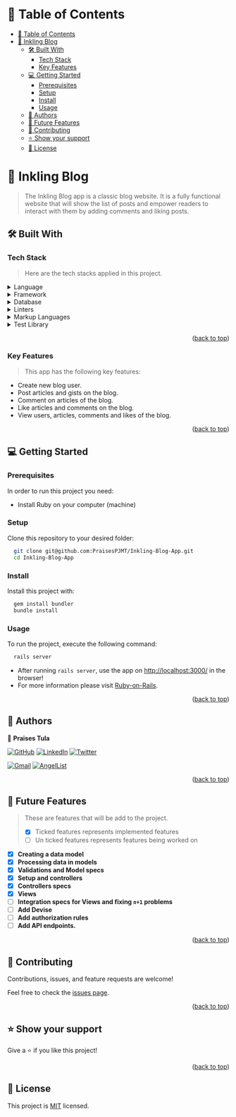 # 📗 Table of Contents

- [📗 Table of Contents](#-table-of-contents)
- [📖 Inkling Blog ](#-inkling-blog-)
  - [🛠 Built With ](#-built-with-)
    - [Tech Stack ](#tech-stack-)
    - [Key Features ](#key-features-)
  - [💻 Getting Started ](#-getting-started-)
    - [Prerequisites](#prerequisites)
    - [Setup](#setup)
    - [Install](#install)
    - [Usage](#usage)
  - [👥 Authors ](#-authors-)
  - [🔭 Future Features ](#-future-features-)
  - [🤝 Contributing ](#-contributing-)
  - [⭐️ Show your support ](#️-show-your-support-)
  - [📝 License ](#-license-)

# 📖 Inkling Blog <a name="about-project"></a>

> The Inkling Blog app is a classic blog website.
> It is a fully functional website that will show
> the list of posts and empower readers to interact
> with them by adding comments and liking posts.

## 🛠 Built With <a name="built-with"></a>

### Tech Stack <a name="tech-stack"></a>

> Here are the tech stacks applied in this project.
<details>
  <summary>Language</summary>
  <ul>
    <li><a href="https://www.ruby-lang.org/en/">Ruby</a></li>
    <li><a href="https://www.javascript.com/">JavaScript</a></li>
  </ul>
</details>

<details>
  <summary>Framework</summary>
  <ul>
    <li><a href="https://rubyonrails.org/">Ruby on Rails</a></li>
  </ul>
</details>

<details>
<summary>Database</summary>
  <ul>
    <li><a href="https://www.postgresql.org/">PostgreSQL</a></li>
  </ul>
</details>

<details>
  <summary>Linters</summary>
  <ul>
    <li><a href="https://rubocop.org/">Rubocop</a></li>
    <li><a href="https://stylelint.io/">Stylelint</a></li>
  </ul>
</details>

<details>
  <summary>Markup Languages</summary>
  <ul>
    <li><a href="https://html.spec.whatwg.org/multipage/">HTML5</a></li>
    <li><a href="https://www.w3.org/TR/CSS/#css">CSS3</a></li>
  </ul>
</details>

<details>
  <summary>Test Library</summary>
  <ul>
    <li><a href="https://rspec.info/">RSpec</a></li>
  </ul>
</details>

<p align="right">(<a href="#readme-top">back to top</a>)</p>

### Key Features <a name="key-features"></a>
> This app has the following key features:
- Create new blog user.
- Post articles and gists on the blog.
- Comment on articles of the blog.
- Like articles and comments on the blog.
- View users, articles, comments and likes of the blog.

<p align="right">(<a href="#readme-top">back to top</a>)</p>

## 💻 Getting Started <a name="getting-started"></a>

### Prerequisites

In order to run this project you need:

- Install Ruby on your computer (machine)

### Setup
Clone this repository to your desired folder:
```sh
  git clone git@github.com:PraisesPJMT/Inkling-Blog-App.git
  cd Inkling-Blog-App
```
### Install
Install this project with:
```sh
  gem install bundler
  bundle install
```
### Usage
To run the project, execute the following command:
```sh
  rails server
```
- After running `rails server`, use the app on [http://localhost:3000/](http://localhost:3000/) in the browser!
- For more information please visit [Ruby-on-Rails](https://rubyonrails.org/).

<p align="right">(<a href="#readme-top">back to top</a>)</p>

## 👥 Authors <a name="authors"></a>
👤 **Praises Tula**

[![GitHub](https://img.shields.io/badge/github-%23121011.svg?style=for-the-badge&logo=github&logoColor=white)](https://github.com/PraisesPJMT/)
[![LinkedIn](https://img.shields.io/badge/linkedin-%230077B5.svg?style=for-the-badge&logo=linkedin&logoColor=white)](https://www.linkedin.com/in/praises-tula/)
[![Twitter](https://img.shields.io/badge/Twitter-%231DA1F2.svg?style=for-the-badge&logo=Twitter&logoColor=white)](https://twitter.com/PraisesPJMT/)

[![Gmail](https://img.shields.io/badge/Gmail-D14836?style=for-the-badge&logo=gmail&logoColor=white)](mailto:praisesmusa@gmail.com)
[![AngelList](https://img.shields.io/badge/AngelList-%23D4D4D4.svg?style=for-the-badge&logo=AngelList&logoColor=black)](https://angel.co/u/praises-tula/)

<p align="right">(<a href="#readme-top">back to top</a>)</p>

## 🔭 Future Features <a name="future-features"></a>

> These are features that will be add to the project.
> - [X] Ticked features represents implemented features
> - [ ] Un ticked features represents features being worked on
- [X] **Creating a data model**
- [X] **Processing data in models**
- [X] **Validations and Model specs**
- [X] **Setup and controllers**
- [X] **Controllers specs**
- [X] **Views**
- [ ] **Integration specs for Views and fixing `n+1` problems**
- [ ] **Add Devise**
- [ ] **Add authorization rules**
- [ ] **Add API endpoints.**

<p align="right">(<a href="#readme-top">back to top</a>)</p>

## 🤝 Contributing <a name="contributing"></a>

Contributions, issues, and feature requests are welcome!

Feel free to check the [issues page](../../issues/).

<p align="right">(<a href="#readme-top">back to top</a>)</p>

## ⭐️ Show your support <a name="support"></a>

Give a ⭐️ if you like this project!
<p align="right">(<a href="#readme-top">back to top</a>)</p>

## 📝 License <a name="license"></a>

This project is [MIT](./LICENSE) licensed.
